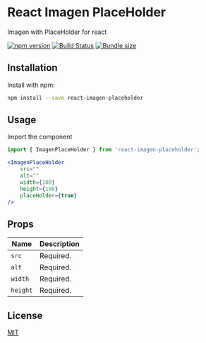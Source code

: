 # React Imagen PlaceHolder
Imagen with PlaceHolder for react

[![npm version](https://badge.fury.io/js/react-imagen-placeholder.svg)](https://www.npmjs.com/package/react-imagen-placeholder)
[![Build Status](https://travis-ci.org/carlosx/react-imagen-placeholder.svg?branch=main)](https://travis-ci.org/carlosx/react-imagen-placeholder)
[![Bundle size](https://img.shields.io/bundlephobia/min/react-imagen-placeholder.svg)](https://bundlephobia.com/result?p=react-imagen-placeholder)

## Installation

Install with npm:
```bash
npm install --save react-imagen-placeholder
```

## Usage

Import the component

```jsx
import { ImagenPlaceHolder } from 'react-imagen-placeholder';
```

```jsx
<ImagenPlaceHolder 
    src=""
    alt=""
    width={100}
    height={100}
    placeHolder={true}
/>
```

## Props
| Name                | Description                                                                                                                                                                                                                            |
| ------------------- | -------------------------------------------------------------------------------------------------------------------------------------------------------------------------------------------------------------------------------------- |
| `src`               | Required. 
| `alt`               | Required. 
| `width`             | Required. 
| `height`            | Required. 

## License

[MIT](/LICENSE)
